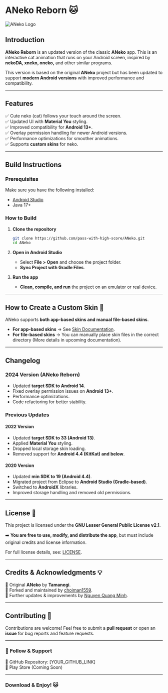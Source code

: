 # **ANeko Reborn** 🐱

![ANeko Logo](https://play-lh.googleusercontent.com/icon.png)

## **Introduction**

**ANeko Reborn** is an updated version of the classic **ANeko** app. This is an interactive cat
animation that runs on your Android screen, inspired by **nekoDA, xneko, oneko,** and other similar
programs.

This version is based on the original **ANeko** project but has been updated to support **modern
Android versions** with improved performance and compatibility.

---

## **Features**

✅ Cute neko (cat) follows your touch around the screen.  
✅ Updated UI with **Material You** styling.  
✅ Improved compatibility for **Android 13+**.  
✅ Overlay permission handling for newer Android versions.  
✅ Performance optimizations for smoother animations.  
✅ Supports **custom skins** for neko.

---

## **Build Instructions**

### **Prerequisites**

Make sure you have the following installed:

- [Android Studio](https://developer.android.com/studio)
- Java 17+

### **How to Build**

1. **Clone the repository**
   ```bash
   git clone https://github.com/pass-with-high-score/ANeko.git
   cd ANeko
   ```  
2. **Open in Android Studio**
    - Select **File > Open** and choose the project folder.
    - **Sync Project with Gradle Files**.

3. **Run the app**
    - **Clean, compile, and run** the project on an emulator or real device.

---

## **How to Create a Custom Skin** 🎨

ANeko supports **both app-based skins and manual file-based skins**.

- **For app-based skins** →
  See [Skin Documentation](http://www.tamanegi.org/prog/android-apps/aneko-skin.html#create-skin).
- **For file-based skins** → You can manually place skin files in the correct directory (More
  details in upcoming documentation).

---

## **Changelog**

### **2024 Version (ANeko Reborn)**

- Updated **target SDK to Android 14**.
- Fixed overlay permission issues on **Android 13+**.
- Performance optimizations.
- Code refactoring for better stability.

### **Previous Updates**

#### **2022 Version**

- Updated **target SDK to 33 (Android 13)**.
- Applied **Material You** styling.
- Dropped local storage skin loading.
- Removed support for **Android 4.4 (KitKat) and below**.

#### **2020 Version**

- Updated **min SDK to 19 (Android 4.4)**.
- Migrated project from Eclipse to **Android Studio (Gradle-based)**.
- Switched to **AndroidX** libraries.
- Improved storage handling and removed old permissions.

---

## **License** 📜

This project is licensed under the **GNU Lesser General Public License v2.1**.

➡️ **You are free to use, modify, and distribute the app**, but must include original credits and
license information.

For full license details,
see: [LICENSE](https://www.gnu.org/licenses/old-licenses/lgpl-2.1.en.html).

---

## **Credits & Acknowledgments** 💡

🙏 Original **ANeko** by **Tamanegi**.  
🙏 Forked and maintained by [choiman1559](https://github.com/choiman1559/ANeko).  
🙏 Further updates & improvements by [Nguyen Quang Minh](https://github.com/nqmgaming).

---

## **Contributing** 🤝

Contributions are welcome! Feel free to submit a **pull request** or open an **issue** for bug
reports and feature requests.

---

### 🔗 **Follow & Support**

📌 GitHub Repository: [YOUR_GITHUB_LINK]  
📌 Play Store (Coming Soon)

---

### **Download & Enjoy!** 🐱
